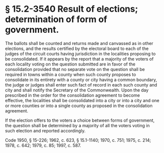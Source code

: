 # § 15.2-3540 Result of elections; determination of form of government.

<p>The ballots shall be counted and returns made and canvassed as in other elections, and the results certified by the electoral board to each of the judges of the circuit courts having jurisdiction in the localities proposing to be consolidated. If it appears by the report that a majority of the voters of each locality voting on the question submitted are in favor of the consolidation provided that no separate vote on the question shall be required in towns within a county when such county proposes to consolidate in its entirety with a county or city having a common boundary, the judge or judges shall enter such fact of record in each such county and city and shall notify the Secretary of the Commonwealth. Upon the day prescribed in the order for the consolidation agreement to become effective, the localities shall be consolidated into a city or into a city and one or more counties or into a single county as proposed in the consolidation agreement.</p><p>If the election offers to the voters a choice between forms of government, the question shall be determined by a majority of all the voters voting in such election and reported accordingly.</p><p>Code 1950, § 15-226; 1962, c. 623, § 15.1-1140; 1970, c. 751; 1975, c. 214; 1978, c. 642; 1979, c. 85; 1997, c. 587.</p>